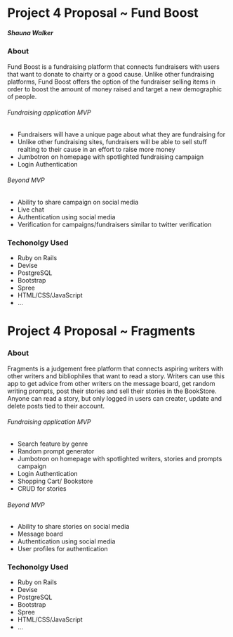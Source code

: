 # Project 4 Proposal ~ Fund Boost
##### Shauna Walker

### About
Fund Boost is a fundraising platform that connects fundraisers with users that want to donate to chairty or a good cause. Unlike other fundraising platforms, Fund Boost offers the option of the fundraiser selling items in order to boost the amount of money raised and target a new demographic of people. 

###### Fundraising application MVP
- Fundraisers will have a unique page about what they are fundraising for
- Unlike other fundraising sites, fundraisers will be able to sell stuff realting to their cause in an effort to raise more money
- Jumbotron on homepage with spotlighted fundraising campaign
- Login Authentication

###### Beyond MVP
- Ability to share campaign on social media
- Live chat
- Authentication using social media 
- Verification for campaigns/fundraisers similar to twitter verification

### Techonolgy Used
- Ruby on Rails
- Devise 
- PostgreSQL
- Bootstrap
- Spree
- HTML/CSS/JavaScript
- ...

# Project 4 Proposal ~ Fragments


### About
Fragments is a judgement free platform that connects aspiring writers with other writers and bibliophiles that want to read a story. Writers can use this app to get advice from other writers on the message board, get random writing prompts, post their stories and sell their stories in the BookStore. Anyone can read a story, but only logged in users can creater, update and delete posts tied to their account.

###### Fundraising application MVP
- Search feature by genre
- Random prompt generator
- Jumbotron on homepage with spotlighted writers, stories and prompts campaign
- Login Authentication
- Shopping Cart/ Bookstore 
- CRUD for stories

###### Beyond MVP
- Ability to share stories on social media
- Message board 
- Authentication using social media 
- User profiles for authentication

### Techonolgy Used
- Ruby on Rails
- Devise 
- PostgreSQL
- Bootstrap
- Spree
- HTML/CSS/JavaScript
- ...
